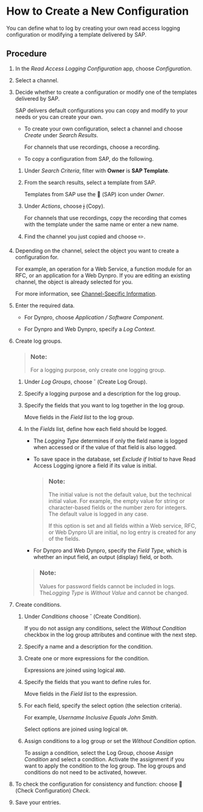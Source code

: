 <!-- loiob1a3c9df868e416097a3c146859724df -->

<link rel="stylesheet" type="text/css" href="../css/sap-icons.css"/>

# How to Create a New Configuration

You can define what to log by creating your own read access logging configuration or modifying a template delivered by SAP.



## Procedure

1.  In the *Read Access Logging Configuration* app, choose *Configuration*.

2.  Select a channel.

3.  Decide whether to create a configuration or modify one of the templates delivered by SAP.

    SAP delivers default configurations you can copy and modify to your needs or you can create your own.

    -   To create your own configuration, select a channel and choose *Create* under *Search Results*.

        For channels that use recordings, choose a recording.

    -   To copy a configuration from SAP, do the following.


    1.  Under *Search Criteria*, filter with **Owner** is **SAP Template**.


    1.  From the search results, select a template from SAP.

        Templates from SAP use the <span class="SAP-icons-V5"></span> \(SAP\) icon under *Owner*.

    2.  Under *Actions*, choose <span class="SAP-icons-V5"></span> \(Copy\).

        For channels that use recordings, copy the recording that comes with the template under the same name or enter a new name.

    3.  Find the channel you just copied and choose :pencil2:.


4.  Depending on the channel, select the object you want to create a configuration for.

    For example, an operation for a Web Service, a function module for an RFC, or an application for a Web Dynpro. If you are editing an existing channel, the object is already selected for you.

    For more information, see [Channel-Specific Information](channel-specific-information-24c7399.md).

5.  Enter the required data.

    -   For Dynpro, choose *Application / Software Component*.

    -   For Dynpro and Web Dynpro, specify a *Log Context*.

6.  Create log groups.

    > ### Note:  
    > For a logging purpose, only create one logging group.

    1.  Under *Log Groups*, choose <span class="SAP-icons-V5"></span> \(Create Log Group\).

    2.  Specify a logging purpose and a description for the log group.

    3.  Specify the fields that you want to log together in the log group.

        Move fields in the *Field list* to the log group.

    4.  In the *Fields* list, define how each field should be logged.

        -   The *Logging Type* determines if only the field name is logged when accessed or if the value of that field is also logged.

        -   To save space in the database, set *Exclude if Initial* to have Read Access Logging ignore a field if its value is initial.

            > ### Note:  
            > The initial value is not the default value, but the technical initial value. For example, the empty value for string or character-based fields or the number zero for integers. The default value is logged in any case.
            > 
            > If this option is set and all fields within a Web service, RFC, or Web Dynpro UI are initial, no log entry is created for any of the fields.

        -   For Dynpro and Web Dynpro, specify the *Field Type*, which is whether an input field, an output \(display\) field, or both.


        > ### Note:  
        > Values for password fields cannot be included in logs. The*Logging Type* is *Without Value* and cannot be changed.


7.  Create conditions.

    1.  Under *Conditions* choose <span class="SAP-icons-V5"></span> \(Create Condition\).

        If you do not assign any conditions, select the *Without Condition* checkbox in the log group attributes and continue with the next step.

    2.  Specify a name and a description for the condition.

    3.  Create one or more expressions for the condition.

        Expressions are joined using logical `AND`.

    4.  Specify the fields that you want to define rules for.

        Move fields in the *Field list* to the expression.

    5.  For each field, specify the select option \(the selection criteria\).

        For example, *Username Inclusive Equals John Smith*.

        Select options are joined using logical `OR`.

    6.  Assign conditions to a log group or set the *Without Condition* option.

        To assign a condition, select the Log Group, choose *Assign Condition* and select a condition. Activate the assignment if you want to apply the condition to the log group. The log groups and conditions do not need to be activated, however.


8.  To check the configuration for consistency and function: choose <span class="SAP-icons-V5"></span> \(Check Configuration\) *Check*.

9.  Save your entries.


